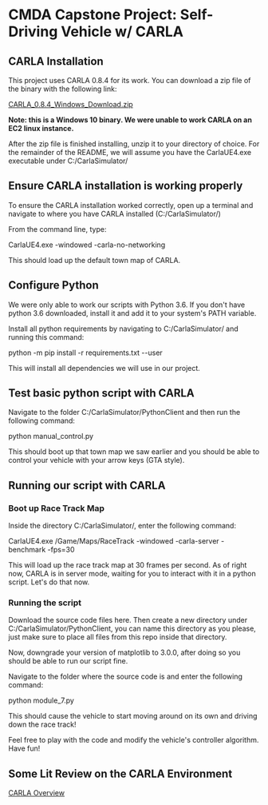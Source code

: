 # CMDA Capstone Project: Self-Driving Vehicle w/ CARLA

## CARLA Installation

This project uses CARLA 0.8.4 for its work. You can download a zip file of the binary with the following link:

[CARLA_0.8.4_Windows_Download.zip](https://d18ky98rnyall9.cloudfront.net/uuTN7y7rEemnrA4AsaAhFA_bbb340f02eeb11e9a59e73356fd63643_CarlaUE4Windows.zip?Expires=1670630400&Signature=e~GmXO3ZIWv6SZ3HmTAaPqpvi0roH7THQ1TxmFszSMJyR5LaHTEgyyNYbRP2nhOyK-SURIXE~cerD~iNwFH2fpcUaBj~yh~XB7sI70WGEkTDcmyR0v1cnRQRlUfMBouWNEYyZWotQrctEhGVQ9aPn9TTR6xKQYRdmazCabPFZMY_&Key-Pair-Id=APKAJLTNE6QMUY6HBC5A)

**Note: this is a Windows 10 binary. We were unable to work CARLA on an EC2 linux instance.**

After the zip file is finished installing, unzip it to your directory of choice. For the remainder of the README, we will assume you have the CarlaUE4.exe executable under C:/CarlaSimulator/

## Ensure CARLA installation is working properly

To ensure the CARLA installation worked correctly, open up a terminal and navigate to where you have CARLA installed (C:/CarlaSimulator/)

From the command line, type:

CarlaUE4.exe -windowed -carla-no-networking

This should load up the default town map of CARLA.

## Configure Python

We were only able to work our scripts with Python 3.6. If you don't have python 3.6 downloaded, install it and add it to your system's PATH variable.

Install all python requirements by navigating to C:/CarlaSimulator/ and running this command:


python -m pip install -r requirements.txt --user

This will install all dependencies we will use in our project.

## Test basic python script with CARLA

Navigate to the folder C:/CarlaSimulator/PythonClient and then run the following command:

python manual_control.py

This should boot up that town map we saw earlier and you should be able to control your vehicle with your arrow keys (GTA style).

## Running our script with CARLA

### Boot up Race Track Map

Inside the directory C:/CarlaSimulator/, enter the following command:

CarlaUE4.exe /Game/Maps/RaceTrack -windowed -carla-server -benchmark -fps=30

This will load up the race track map at 30 frames per second. As of right now, CARLA is in server mode, waiting for you to interact with it in a python script. Let's do that now.

### Running the script

Download the source code files here. Then create a new directory under C:/CarlaSimulator/PythonClient, you can name this directory as you please, just make sure to place all files from this repo inside that directory.

Now, downgrade your version of matplotlib to 3.0.0, after doing so you should be able to run our script fine.

Navigate to the folder where the source code is and enter the following command:

python module_7.py

This should cause the vehicle to start moving around on its own and driving down the race track!

Feel free to play with the code and modify the vehicle's controller algorithm. Have fun!

## Some Lit Review on the CARLA Environment

[CARLA Overview](http://proceedings.mlr.press/v78/dosovitskiy17a/dosovitskiy17a.pdf)
